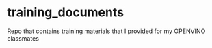# training_documents
Repo that contains training materials that I provided for my OPENVINO classmates
